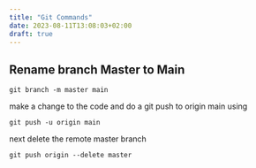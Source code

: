 ```yaml
---
title: "Git Commands"
date: 2023-08-11T13:08:03+02:00
draft: true
---
```


## Rename branch Master to Main 
```
git branch -m master main
```
make a change to the code and do a git push to origin main using

``` 
git push -u origin main
```
next delete the remote master branch
```
git push origin --delete master
```
 